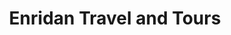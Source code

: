 ---
title: "Enridan Travel and Tours"
url: /la-habana/enridan-travel-and-tours/
shop: agencia de viajes
---